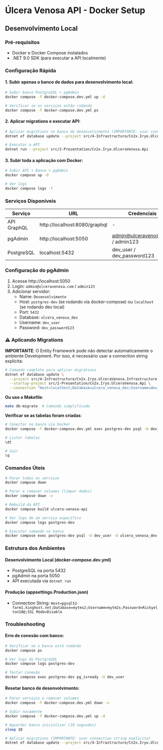 # Úlcera Venosa API - Docker Setup

## Desenvolvimento Local

### Pré-requisitos
- Docker e Docker Compose instalados
- .NET 9.0 SDK (para executar a API localmente)

### Configuração Rápida

#### 1. Subir apenas o banco de dados para desenvolvimento local:
```bash
# Subir banco PostgreSQL + pgAdmin
docker compose -f docker-compose.dev.yml up -d

# Verificar se os serviços estão rodando
docker compose -f docker-compose.dev.yml ps
```

#### 2. Aplicar migrations e executar API:
```bash
# Aplicar migrations no banco de desenvolvimento (IMPORTANTE: usar connection string explícita)
dotnet ef database update --project src/4-Infrastructure/Cn2x.Iryo.UlceraVenosa.Infrastructure --startup-project src/2-Presentation/Cn2x.Iryo.UlceraVenosa.Api --connection "Host=localhost;Database=ulcera_venosa_dev;Username=dev_user;Password=dev_password123;SSL Mode=Disable"

# Executar a API
dotnet run --project src/2-Presentation/Cn2x.Iryo.UlceraVenosa.Api
```

#### 3. Subir toda a aplicação com Docker:
```bash
# Subir API + Banco + pgAdmin
docker compose up -d

# Ver logs
docker compose logs -f
```

### Serviços Disponíveis

| Serviço | URL | Credenciais |
|---------|-----|-------------|
| API GraphQL | http://localhost:8080/graphql | - |
| pgAdmin | http://localhost:5050 | admin@ulceravenosa.com / admin123 |
| PostgreSQL | localhost:5432 | dev_user / dev_password123 |

### Configuração do pgAdmin

1. Acesse http://localhost:5050
2. Login: `admin@ulceravenosa.com` / `admin123`
3. Adicionar servidor:
   - Name: `Desenvolvimento`
   - Host: `postgres-dev` (se rodando via docker-compose) ou `localhost` (se rodando dev local)
   - Port: `5432`
   - Database: `ulcera_venosa_dev`
   - Username: `dev_user`
   - Password: `dev_password123`

### ⚠️ Aplicando Migrations

**IMPORTANTE**: O Entity Framework pode não detectar automaticamente o ambiente Development. Por isso, é necessário usar a connection string explícita:

```bash
# Comando completo para aplicar migrations
dotnet ef database update \
  --project src/4-Infrastructure/Cn2x.Iryo.UlceraVenosa.Infrastructure \
  --startup-project src/2-Presentation/Cn2x.Iryo.UlceraVenosa.Api \
  --connection "Host=localhost;Database=ulcera_venosa_dev;Username=dev_user;Password=dev_password123;SSL Mode=Disable"
```

**Ou use o Makefile**:
```bash
make db-migrate  # Comando simplificado
```

**Verificar se as tabelas foram criadas**:
```bash
# Conectar no banco via Docker
docker compose -f docker-compose.dev.yml exec postgres-dev psql -U dev_user -d ulcera_venosa_dev

# Listar tabelas
\dt

# Sair
\q
```

### Comandos Úteis

```bash
# Parar todos os serviços
docker compose down

# Parar e remover volumes (limpar dados)
docker compose down -v

# Rebuild da API
docker compose build ulcera-venosa-api

# Ver logs de um serviço específico
docker compose logs postgres-dev

# Executar comando no banco
docker compose exec postgres-dev psql -U dev_user -d ulcera_venosa_dev
```

### Estrutura dos Ambientes

#### Desenvolvimento Local (docker-compose.dev.yml)
- PostgreSQL na porta 5432
- pgAdmin na porta 5050
- API executada via `dotnet run`

#### Produção (appsettings.Production.json)
- Connection String: `Host=pgsql52-farm1.kinghost.net;Database=mytms2;Username=mytm2s;Password=Rickyelton10@;SSL Mode=Disable`

### Troubleshooting

#### Erro de conexão com banco:
```bash
# Verificar se o banco está rodando
docker compose ps

# Ver logs do PostgreSQL
docker compose logs postgres-dev

# Testar conexão
docker compose exec postgres-dev pg_isready -U dev_user
```

#### Resetar banco de desenvolvimento:
```bash
# Parar serviços e remover volumes
docker compose -f docker-compose.dev.yml down -v

# Subir novamente
docker compose -f docker-compose.dev.yml up -d

# Aguardar banco inicializar (10 segundos)
sleep 10

# Aplicar migrations (IMPORTANTE: usar connection string explícita)
dotnet ef database update --project src/4-Infrastructure/Cn2x.Iryo.UlceraVenosa.Infrastructure --startup-project src/2-Presentation/Cn2x.Iryo.UlceraVenosa.Api --connection "Host=localhost;Database=ulcera_venosa_dev;Username=dev_user;Password=dev_password123;SSL Mode=Disable"
```
